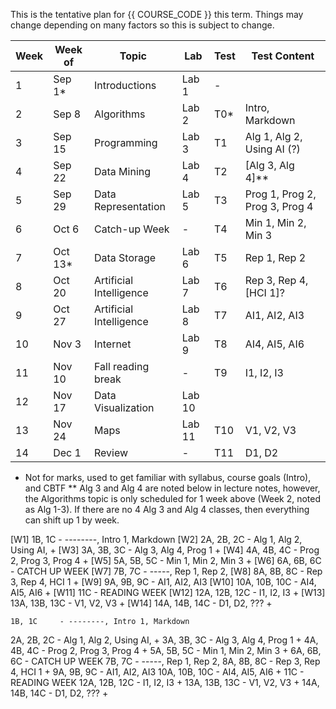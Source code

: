 This is the tentative plan for {{ COURSE_CODE }} this term.
Things may change depending on many factors so this is subject to change.

| Week | Week of | Topic                   | Lab    | Test | Test Content                   |
| ---- | ------- | ----------------------- | ------ | ---- | ------------------------------ |
| 1    | Sep 1*  | Introductions           | Lab 1  | -    |                                |
| 2    | Sep 8   | Algorithms              | Lab 2  | T0*   | Intro, Markdown                |
| 3    | Sep 15  | Programming             | Lab 3  | T1   | Alg 1, Alg 2, Using AI (?)     |
| 4    | Sep 22  | Data Mining             | Lab 4  | T2   | [Alg 3, Alg 4]**
| 5    | Sep 29  | Data Representation     | Lab 5  | T3   | Prog 1, Prog 2, Prog 3, Prog 4 |
| 6    | Oct 6   | Catch-up Week           | -      | T4   | Min 1, Min 2, Min 3            |
| 7    | Oct 13* | Data Storage            | Lab 6  | T5   | Rep 1, Rep 2                   |
| 8    | Oct 20  | Artificial Intelligence | Lab 7  | T6   | Rep 3, Rep 4, [HCI 1]?         |
| 9    | Oct 27  | Artificial Intelligence | Lab 8  | T7   | AI1, AI2, AI3                  |
| 10   | Nov 3   | Internet                | Lab 9  | T8   | AI4, AI5, AI6                  |
| 11   | Nov 10  | Fall reading break      | -      | T9   | I1, I2, I3                     |
| 12   | Nov 17  | Data Visualization      | Lab 10 |      |                                |
| 13   | Nov 24  | Maps                    | Lab 11 | T10  | V1, V2, V3                     |
| 14   | Dec 1   | Review                  | -      | T11  | D1, D2                         |


* Not for marks, used to get familiar with syllabus, course goals (Intro), and CBTF 
** Alg 3 and Alg 4 are noted below in lecture notes, however, the Algorithms topic is only scheduled for 1 week above (Week 2, noted as Alg 1-3). If there are no 4 Alg 3 and Alg 4 classes, then everything can shift up 1 by week.  

[W1]     1B, 1C     - --------, Intro 1, Markdown
[W2]  2A, 2B, 2C     - Alg 1, Alg 2, Using AI,      +
[W3]  3A, 3B, 3C     - Alg 3, Alg 4, Prog 1         +
[W4]  4A, 4B, 4C     - Prog 2, Prog 3, Prog 4       +
[W5]  5A, 5B, 5C     - Min 1, Min 2, Min 3          +
[W6]  6A, 6B, 6C     - CATCH UP WEEK
[W7]      7B, 7C     - -----, Rep 1, Rep 2,
[W8]  8A, 8B, 8C     - Rep 3, Rep 4, HCI 1          +
[W9]  9A, 9B, 9C     - AI1, AI2, AI3
[W10] 10A, 10B, 10C  - AI4, AI5, AI6                +
[W11]          11C  - READING WEEK
[W12] 12A, 12B, 12C  - I1, I2, I3                   +
[W13] 13A, 13B, 13C  - V1, V2, V3                   +
[W14] 14A, 14B, 14C  - D1, D2, ???                  +



    1B, 1C     - --------, Intro 1, Markdown
2A, 2B, 2C     - Alg 1, Alg 2, Using AI,      +
3A, 3B, 3C     - Alg 3, Alg 4, Prog 1         +
4A, 4B, 4C     - Prog 2, Prog 3, Prog 4       +
5A, 5B, 5C     - Min 1, Min 2, Min 3          +
6A, 6B, 6C     - CATCH UP WEEK
    7B, 7C     - -----, Rep 1, Rep 2,
8A, 8B, 8C     - Rep 3, Rep 4, HCI 1          +
9A, 9B, 9C     - AI1, AI2, AI3
10A, 10B, 10C  - AI4, AI5, AI6                +
          11C  - READING WEEK
12A, 12B, 12C  - I1, I2, I3                   +
13A, 13B, 13C  - V1, V2, V3                   +
14A, 14B, 14C  - D1, D2, ???                  +

